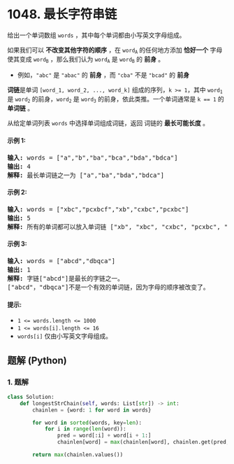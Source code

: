 # 1048. 最长字符串链
给出一个单词数组 `words` ，其中每个单词都由小写英文字母组成。

如果我们可以 **不改变其他字符的顺序** ，在 <code>word<sub>A</sub></code> 的任何地方添加 **恰好一个** 字母使其变成 <code>word<sub>B</sub></code> ，那么我们认为 <code>word<sub>A</sub></code> 是 <code>word<sub>B</sub></code> 的 **前身** 。

* 例如，`"abc"` 是 `"abac"` 的 **前身** ，而 `"cba"` 不是 `"bcad"` 的 **前身**

**词链**是单词 `[word_1, word_2, ..., word_k]` 组成的序列，`k >= 1`，其中 <code>word<sub>1</sub></code> 是 <code>word<sub>2</sub></code> 的前身，<code>word<sub>2</sub></code> 是 <code>word<sub>3</sub></code> 的前身，依此类推。一个单词通常是 `k == 1` 的 **单词链** 。

从给定单词列表 `words` 中选择单词组成词链，返回 词链的 **最长可能长度** 。

#### 示例 1:
<pre>
<strong>输入:</strong> words = ["a","b","ba","bca","bda","bdca"]
<strong>输出:</strong> 4
<strong>解释:</strong> 最长单词链之一为 ["a","ba","bda","bdca"]
</pre>

#### 示例 2:
<pre>
<strong>输入:</strong> words = ["xbc","pcxbcf","xb","cxbc","pcxbc"]
<strong>输出:</strong> 5
<strong>解释:</strong> 所有的单词都可以放入单词链 ["xb", "xbc", "cxbc", "pcxbc", "pcxbcf"].
</pre>

#### 示例 3:
<pre>
<strong>输入:</strong> words = ["abcd","dbqca"]
<strong>输出:</strong> 1
<strong>解释:</strong> 字链["abcd"]是最长的字链之一。
["abcd"，"dbqca"]不是一个有效的单词链，因为字母的顺序被改变了。
</pre>

#### 提示:
* `1 <= words.length <= 1000`
* `1 <= words[i].length <= 16`
* `words[i]` 仅由小写英文字母组成。

## 题解 (Python)

### 1. 题解
```Python
class Solution:
    def longestStrChain(self, words: List[str]) -> int:
        chainlen = {word: 1 for word in words}

        for word in sorted(words, key=len):
            for i in range(len(word)):
                pred = word[:i] + word[i + 1:]
                chainlen[word] = max(chainlen[word], chainlen.get(pred, 0) + 1)

        return max(chainlen.values())
```
